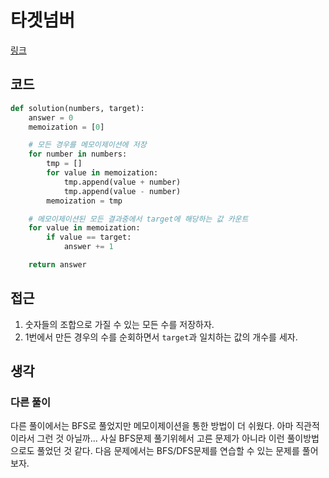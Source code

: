 # 타겟넘버

[링크](https://programmers.co.kr/learn/courses/30/lessons/43165)

## 코드

```python
def solution(numbers, target):
    answer = 0
    memoization = [0]

    # 모든 경우를 메모이제이션에 저장
    for number in numbers:
        tmp = []
        for value in memoization:
            tmp.append(value + number)
            tmp.append(value - number)
        memoization = tmp

    # 메모이제이션된 모든 결과중에서 target에 해당하는 값 카운트
    for value in memoization:
        if value == target:
            answer += 1

    return answer
```

## 접근

1. 숫자들의 조합으로 가질 수 있는 모든 수를 저장하자.
2. 1번에서 만든 경우의 수를 순회하면서 `target`과 일치하는 값의 개수를 세자.

## 생각

### 다른 풀이

다른 풀이에서는 BFS로 풀었지만 메모이제이션을 통한 방법이 더 쉬웠다. 아마 직관적이라서 그런 것 아닐까... 사실 BFS문제 풀기위헤서 고른 문제가 아니라 이런 풀이방법으로도 풀었던 것 같다. 다음 문제에서는 BFS/DFS문제를 연습할 수 있는 문제를 풀어보자.
